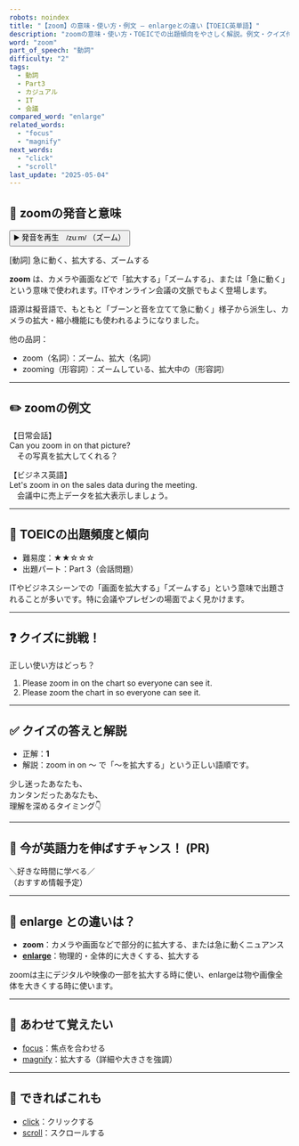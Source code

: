 ```yaml
---
robots: noindex
title: "【zoom】の意味・使い方・例文 ― enlargeとの違い【TOEIC英単語】"
description: "zoomの意味・使い方・TOEICでの出題傾向をやさしく解説。例文・クイズ付きでenlargeとの違いもわかりやすく学べます。"
word: "zoom"
part_of_speech: "動詞"
difficulty: "2"
tags:
  - 動詞
  - Part3
  - カジュアル
  - IT
  - 会議
compared_word: "enlarge"
related_words:
  - "focus"
  - "magnify"
next_words:
  - "click"
  - "scroll"
last_update: "2025-05-04"
---
```


## 🔰 zoomの発音と意味

<button class="play-audio" onclick="playTTS('zoom')">
  <span class="play-audio-main">
    ▶️ 発音を再生　/zuːm/
  </span>
  <span class="play-audio-sub">
    （ズーム）
  </span>
</button>

[動詞] 急に動く、拡大する、ズームする

**zoom** は、カメラや画面などで「拡大する」「ズームする」、または「急に動く」という意味で使われます。ITやオンライン会議の文脈でもよく登場します。

語源は擬音語で、もともと「ブーンと音を立てて急に動く」様子から派生し、カメラの拡大・縮小機能にも使われるようになりました。

他の品詞：  
- zoom（名詞）：ズーム、拡大（名詞）
- zooming（形容詞）：ズームしている、拡大中の（形容詞）

---

## ✏️ zoomの例文

【日常会話】  
Can you zoom in on that picture?  
　その写真を拡大してくれる？

【ビジネス英語】  
Let's zoom in on the sales data during the meeting.  
　会議中に売上データを拡大表示しましょう。

---

## 🎯 TOEICの出題頻度と傾向

- 難易度：★★☆☆☆
- 出題パート：Part 3（会話問題）

ITやビジネスシーンでの「画面を拡大する」「ズームする」という意味で出題されることが多いです。特に会議やプレゼンの場面でよく見かけます。

---

## ❓ クイズに挑戦！

正しい使い方はどっち？

1. Please zoom in on the chart so everyone can see it.  
2. Please zoom the chart in so everyone can see it.

---

## ✅ クイズの答えと解説

- 正解：**1**
- 解説：zoom in on ～ で「～を拡大する」という正しい語順です。

少し迷ったあなたも、  
カンタンだったあなたも、  
理解を深めるタイミング👇️

---

## 🚀 今が英語力を伸ばすチャンス！ (PR)

<div class="info-center">
＼好きな時間に学べる／<br>  
（おすすめ情報予定）
</div>

---

## 🤔  enlarge との違いは？

- **zoom**：カメラや画面などで部分的に拡大する、または急に動くニュアンス
- **[enlarge](/enlarge)**：物理的・全体的に大きくする、拡大する

zoomは主にデジタルや映像の一部を拡大する時に使い、enlargeは物や画像全体を大きくする時に使います。

---

## 🧩 あわせて覚えたい

- [focus](/focus)：焦点を合わせる
- [magnify](/magnify)：拡大する（詳細や大きさを強調）

---

## 📖 できればこれも

- [click](/click)：クリックする
- [scroll](/scroll)：スクロールする

<!-- cvid: aid07_bid36 -->
